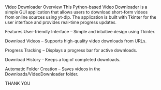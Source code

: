 Video Downloader
Overview
This Python-based Video Downloader is a simple GUI application that allows users to download short-form videos from online sources using yt-dlp. The application is built with Tkinter for the user interface and provides real-time progress updates.

Features
User-friendly Interface – Simple and intuitive design using Tkinter.

Download Videos – Supports high-quality video downloads from URLs.

Progress Tracking – Displays a progress bar for active downloads.

Download History – Keeps a log of completed downloads.

Automatic Folder Creation – Saves videos in the Downloads/VideoDownloader folder. 


THANK YOU
